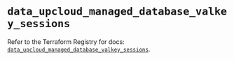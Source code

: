 # `data_upcloud_managed_database_valkey_sessions`

Refer to the Terraform Registry for docs: [`data_upcloud_managed_database_valkey_sessions`](https://registry.terraform.io/providers/upcloudltd/upcloud/5.24.0/docs/data-sources/managed_database_valkey_sessions).
